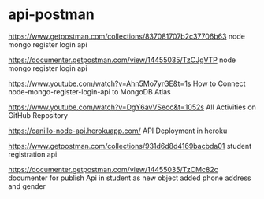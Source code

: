 # api-postman
https://www.getpostman.com/collections/837081707b2c37706b63 node mongo register login api

https://documenter.getpostman.com/view/14455035/TzCJgVTP node mongo register login api

https://www.youtube.com/watch?v=Ahn5Mo7yrGE&t=1s How to Connect node-mongo-register-login-api to MongoDB Atlas

https://www.youtube.com/watch?v=DgY6avVSeoc&t=1052s All Activities on GitHub Repository

https://canillo-node-api.herokuapp.com/ API Deployment in heroku

https://www.getpostman.com/collections/931d6d8d4169bacbda01 student registration api

https://documenter.getpostman.com/view/14455035/TzCMc82c documenter for publish Api in student as new object added phone address and gender
